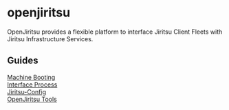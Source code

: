 # openjiritsu

OpenJiritsu provides a flexible platform to interface Jiritsu Client Fleets with Jiritsu Infrastructure Services.

## Guides

[Machine Booting](Documentation/machine-booting.md)  
[Interface Process](Documentation/interface-process.md)  
[Jiritsu-Config](Documentation/jiritsu-config.md)  
[OpenJiritsu Tools](Documentation/openjiritsu-tools.md)   


